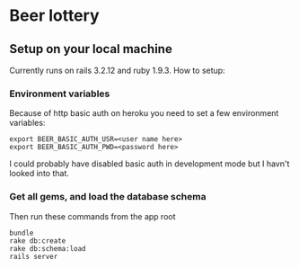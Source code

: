 # Beer lottery


## Setup on your local machine
Currently runs on rails 3.2.12 and ruby 1.9.3. How to setup:


### Environment variables
Because of http basic auth on heroku you need to set a few environment variables:

    export BEER_BASIC_AUTH_USR=<user name here>
    export BEER_BASIC_AUTH_PWD=<password here>

I could probably have disabled basic auth in development mode
but I havn't looked into that.


### Get all gems, and load the database schema
Then run these commands from the app root

    bundle
    rake db:create
    rake db:schema:load
    rails server


